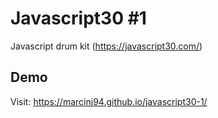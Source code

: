 # Javascript30 #1
    
 Javascript drum kit (https://javascript30.com/)

## Demo

Visit: https://marcinj94.github.io/javascript30-1/